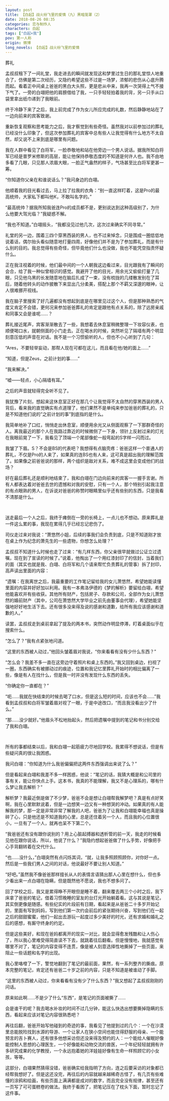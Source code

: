 ```yaml
---
layout: post
title: 【白起】战火纷飞里的爱情（九）黑暗笼罩（2）
date: 2018-08-26 08:35
categories: 恋与制作人
characters: 白起
tags: ["白起×我"]
pov: 第一人称
origin: 微博
long_novels: 【白起】战火纷飞里的爱情
---
```


葬礼

孟叔叔租下了一间礼堂，我走进去的瞬间就发现这和梦里过生日的那礼堂惊人地重合了，仿佛是第二次经历，又隐约希望这些不过是一场梦，浓郁的悲伤从心底升腾而起。看着正中间桌上爸爸的黑白大头照，更是悲从中来，我再一次哭得上气不接下气了。一旁的白翊把他的肩膀借给了我，一只手轻轻拍着我的背，另一只手从口袋里拿出纸巾递到了我眼前。

终于冷静下来了之后，我上前完成了作为女儿所应完成的礼数，然后静静地站在了一边向前来的宾客致谢。

重新恢复观察和思考能力之后，我才察觉到有些奇怪。虽然我对以前参加过的葬礼已经没什么印象了，但这次参加葬礼的宾客中总有些人让我觉得有什么地方不太自然，却又说不上来到底是哪里有问题。

我在人群中看见了白将军，一脸恭敬地和站在他旁边一个男人说话。据我所知白将军已经是普罗米修斯的高层，能让他保持恭敬态度的不知道是何许人也。我不由地多看了几眼，只见那人浓眉大眼，一脸正气盎然的样子，气场甚至比白将军更甚一筹。

“你知道你父亲在和谁说话么？”我问身边的白翊。

他顺着我的目光看过去，马上拉了拉我的衣角：“别一直这样盯着，这是Pro的最高统帅，大家私下都叫他K，不敢叫名字的。”

“最高统帅？据我所知我爸连Pro的成员都不是，更别说达到这种高级别了，为什么他要大驾光临？”我疑惑不解。

“我也不知道。”白翊摇头，“我都没见过他几次，这次过来确实不同寻常。”

礼堂的另一边，围着三四个穿黑西装的男人，也不过来悼念，只是围成一圈低低地说着话，偶尔抬头看似随意地打量四周，好像他们并不是为了参加葬礼，而是有什么别的目的。我总觉得有些奇怪，但毕竟他们什么也没做，我也不能凭空指责怀疑什么。

正在我注视着的时候，他们最中间的一个人朝我这边看过来，目光跟我有了瞬间的会合，给了我一种似曾相识的感觉。我避开了他的目光，用余光又偷偷打量了几眼，只见他乌黑的长发随意地在脑后扎成了一束，没有梳拢的几缕散发别在了耳后，随着他转头的动作披散下来显出几分柔美，搭配上那个不羁又深邃的眼神，让人很难挪开视线。

我在脑子里搜索了好几遍都没有想起到底是在哪里见过这个人，但是那种熟悉的气度又肯定不会错，更何况来参加爸爸葬礼的肯定是跟他有点关系的，除了远房亲戚和同事又会是谁呢……？

葬礼接近尾声，宾客渐渐散去了一些，我想着去休息室稍微整理一下妆容仪表，也顺便喝口水，就朝侧面的小门走去。正在喝水的时候，突然听见了隔墙有两个明显刻意压低的声音在对话。我不是一个习惯偷听的人，但也不小心听到了几句：

“Ares，不要轻举妄动，那帮人现在可都在这儿，而且看在他/她的面上……”

“知道，但是Zeus，之前计划的事……”

“我来解决。”

“嘘——轻点，小心隔墙有耳。”

之后的声音就轻得完全听不见了。

我犹豫了片刻，想起来这休息室正好在那几个让我觉得不太自然的穿黑西装的男人背后，看来我的直觉确实有点道理了，他们果然不是单纯来参加爸爸的葬礼的，只是不知道他们说的”之前计划的事”到底指的是什么。

我简单地补了口红，悄悄走出休息室，顺便用余光又从侧面观察了一下那群奇怪的人。离我最近的那个人在我路过靠近的时候微侧了一下身，领针上反射过来的灯光在我眼前晃了一下，我看见了顶端一个尾部像蛇一般弯起的S字样一闪而过。

我皱了下眉。S？不会是BS的代表吧？我想得有点脑壳疼：爸爸这样一个普通人的葬礼，不仅是Pro的人来了，如果真的连BS也有人来，这可真是超出我的理解范围了。如果像之前爸爸说的那样，两个组织是敌对关系，难不成这里会变成他们的战场？

好在最后葬礼还是顺利地结束了，我和白翊在门边向前来的宾客一一握手言谢。所有人都表达着对爸爸去世的遗憾和对我的安慰，只有一个人，那个特别引起我注意的有点眼熟的男人，在诉说对爸爸的称赞时眼睛里似乎还有些别的东西，只是我看不清那是什么。

<br>

送走最后一个人之后，我终于瘫倒在一旁的长椅上，一点儿也不想动。原来葬礼是一件这么累的事，我现在累得几乎已经忘记悲伤了。

司仪走过来对我说：“萧悠然小姐，后续的事我们会负责到底，只是不知道刚才放在桌上作为纪念的萧先生的一些遗物，你想怎么处理？”

孟叔叔不知道什么时候也走了过来：“有几样东西，你父亲很早就做过公证立过遗嘱，现在到了宣读的时候了。”说着，他掏出了一个用红漆封印了的信封，当着我们的面（其实也就是我、白翊、白将军和几个请来帮忙负责葬礼的管事）拆了封印，高声读出里面的内容：

“遗嘱：在我离世之后，我最重要的工作笔记留给我的女儿萧悠然，希望她能读懂里面的内容并好好加以利用。我有一本弗洛伊德的《梦的解析》要留给白翊，希望他能喜欢并有些收获。其他所有财产，包括房子、存款和公司，全部作为女儿萧悠然的婚前财产（其中，公司在萧悠然大学毕业之前先由董事会代理），希望她能坚强地好好地生活下去。还有很多没来得及说的感谢和道歉，给所有我应该感谢和道歉的人。”

读罢，孟叔叔走到桌前拿起了提及的两本书，突然动作明显停滞，盯着桌面似乎在搜索什么。

“怎么了？”我有点紧张地问道。

“这里的东西被人动过，”他回头皱着眉对我说，“你来看看有没有少什么东西？”

“怎么会？我差不多一直在这旁边守着照片和桌上东西的。”我又回到桌边，扫视了一圈，东西确实有被挪动过的痕迹，位置和我记忆里葬礼开始时的相比偏离了一些，像是有人在找什么，但是我一时并没有发现什么东西的丢失。

“你确定你一直都在？”

“呃……我就在快结束的时候去喝了口水，但是这么短的时间，应该也不会……”我看到孟叔叔和白将军皱着眉对视了一眼，于是中途改口，“而且我没看出少了什么。”

“那……没少就好。”他眉头不松地抬起头，然后把遗嘱中提到的笔记和书分别交给了我和白翊。

<br>

所有的事都结束以后，我和白翊一起筋疲力尽地回学校。我累得不想说话，但是有些疑问真的很让我困惑。

我问白翊：“你知道为什么我爸偏偏把这两件东西强调出来说了么？”

但是看起来白翊和我差不多一样困惑，他说：“笔记的话，我猜大概是和公司里的事有关，能让你快点上手。这本书，我真的不能理解，我又不是心理系的，哪有什么梦让我去解析？”

解析梦？我最近倒是做了不少梦，爸爸不会是想让白翊帮我解梦吧？真是有点好笑啊，我在心里默默说着，但是一边想笑一边又有一种想哭的冲动。如果真的有人能解我的梦，那一定是非常非常了解我的人吧，爸爸为了让我和白翊能幸福也真是操碎了心，只是他还是不知道我的心里，总是还住着另一个人，而且我的心位置很小，一旦有了一个人，就再也呆不下第二个。

“我爸爸还有没有跟你说别的？用上心脏起搏器和透析管的前一天，我走的时候看见他在跟你说话，所以，他说了什么？”我隐约想起爸爸做了什么手势，好像把手心手背翻转着在交代什么。

“也……没什么，”白翊突然有点闪烁其词，“就，让我多照顾照顾你，对你好一点。然后是一些我们男人之间的对话，他说最好不要让别人知道。”

“好吧。”虽然我不像爸爸那样擅长从人的表情言语猜出那人心里在想什么，但也多少看出来一点白翊在隐瞒，但是既然他不愿说，我也不想多问了。

回了学校之后，我又是累得睁不开眼但是睡不着，翻来覆去两三个小时之后，我下床拿了爸爸的笔记，借着习惯晚睡的室友的台灯光开始躺着看。这与其说是笔记，其实倒更像是随感。有些纪实的片段前有日期，看起来是从爸爸二十多岁开始记的，里面有写到妈妈，写到他们第一次约会前后的紧张期待兴奋，写到他们在一起之后的甜甜蜜蜜，他们一起出去游玩一起度过多少美好的时光，还有求婚和婚礼之后的感想，有厮守终身的约定。

但是这些美好，和现在爸妈都离开的现实一对比，就会显得愈发残酷和让人伤心了，所以我心里难受得简直读不下去，就跳着往后翻看。但是慢慢地，我就感觉有哪里不对了，笔记的内容变得不连贯，像是被人刻意选择性地撕掉了一些页面，来阻止一些话题和名字的出现。

我心里咯噔了一下，警觉地翻到了笔记的最前面，果然，有一系列整齐的撕痕。原本完整的笔记，肯定还有爸爸二十岁之前的内容，只是不知道是被谁动了手脚。

“这里的东西被人动过，你来看看有没有少了什么东西？”我又想起了孟叔叔刚刚的问话。

原来如此啊……不是少了什么“东西”，是笔记的页面被撕了……

会是谁干的呢？我去喝水补妆的时间不过几分钟，能这么快选出想要撕掉隐瞒的东西，看起来应该对笔记内容很熟悉吧？

再往后翻，爸爸开始写他碰到的奇迹的事，我看见了他提到过的几个：一个在沙漠里总能脱险找到水源的导游、一个让家人在狭小空间也能住得舒服的母亲、一个能预言的吉卜赛人，还有很多他想采访但还没来得及预约的人：一个能给人催眠好像能控制人思想的心理医生，一个好像能和动物交流的兽医，一个年纪轻轻就拥有许多研究成果的化学教授，一个永远抱着她的洋娃娃好像有生命一样照顾它的小女孩，等等。

这部分，白翊果然猜得没错，爸爸确实给我指明了方向，连之后要采访的对象都已经帮我想好了。但是这还没完，再往后的内容就越来越稀奇古怪了，有几页有些难懂的涂鸦和绘画，有些页面上满满都是成对的数字，而且完全没有规律，甚至还有一页写了可可蛋糕卷的做法。我终于看困了，把笔记压在了枕头下面，暂时忘记了这件事。

